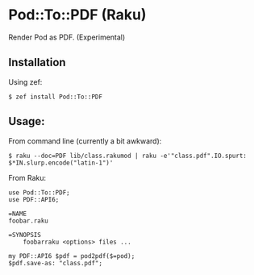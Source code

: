 # Pod::To::PDF (Raku)

Render Pod as PDF. (Experimental)

## Installation

Using zef:
```
$ zef install Pod::To::PDF
```

## Usage:

From command line (currently a bit awkward):

    $ raku --doc=PDF lib/class.rakumod | raku -e'"class.pdf".IO.spurt: $*IN.slurp.encode("latin-1")'

From Raku:

```
use Pod::To::PDF;
use PDF::API6;

=NAME
foobar.raku

=SYNOPSIS
    foobarraku <options> files ...

my PDF::API6 $pdf = pod2pdf($=pod);
$pdf.save-as: "class.pdf";
```
